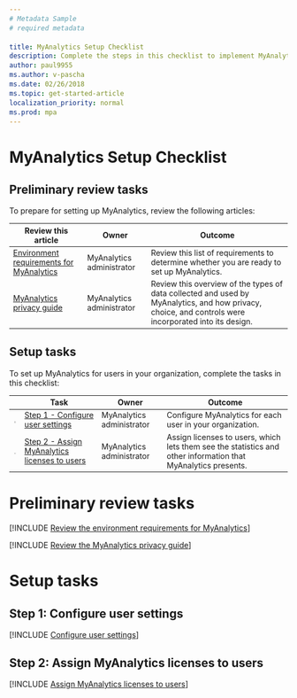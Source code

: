 ```yaml
---
# Metadata Sample
# required metadata

title: MyAnalytics Setup Checklist
description: Complete the steps in this checklist to implement MyAnalytics in your organization
author: paul9955
ms.author: v-pascha
ms.date: 02/26/2018
ms.topic: get-started-article
localization_priority: normal 
ms.prod: mpa
---
```


# MyAnalytics Setup Checklist

## Preliminary review tasks

To prepare for setting up MyAnalytics, review the following articles:  

| Review this article | Owner | Outcome |
|------|-------|---------|
| [Environment requirements for MyAnalytics](#preliminary-review-tasks) | MyAnalytics administrator | Review this list of requirements to determine whether you are ready to set up MyAnalytics. |
| [MyAnalytics privacy guide](#preliminary-review-tasks)  | MyAnalytics administrator | Review this overview of the types of data collected and used by MyAnalytics, and how privacy, choice, and controls were incorporated into its design.  |

## Setup tasks

To set up MyAnalytics for users in your organization, complete the tasks in this checklist: 

| | Task | Owner | Outcome |
|---|------|-------|---------|
| <img src="../../Images/Team-adopt-plan-checklist-box.PNG"> | [Step 1 - Configure user settings](#step-1-configure-user-settings)  | MyAnalytics administrator | Configure MyAnalytics for each user in your organization.  |
| <img src="../../Images/Team-adopt-plan-checklist-box.PNG"> | [Step 2 - Assign MyAnalytics licenses to users](#step-2-assign-myanalytics-licenses-to-users)  | MyAnalytics administrator | Assign licenses to users, which lets them see the statistics and other information that MyAnalytics presents.   |

# Preliminary review tasks

<!-- ## Environment requirements for MyAnalytics -->

[!INCLUDE [Review the environment requirements for MyAnalytics](../Overview/Environment-Requirements.md)] 

<!-- ## MyAnalytics privacy guide -->

[!INCLUDE [Review the MyAnalytics privacy guide](../Overview/Privacy-Guide.md)] 

# Setup tasks

## Step 1: Configure user settings

[!INCLUDE [Configure user settings](../Setup/Configure-MyA-User-Settings.md)] 

## Step 2: Assign MyAnalytics licenses to users

[!INCLUDE [Assign MyAnalytics licenses to users](../Setup/Assign-Licenses.md)] 


